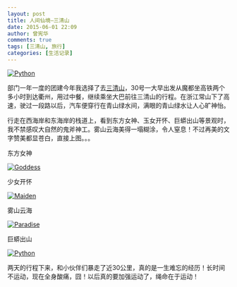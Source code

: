 ```yaml
---
layout: post
title: 人间仙境—三清山
date: 2015-06-01 22:09
author: 曾宪华
comments: true
tags: [三清山, 旅行]
categories: [生活记录]
---
```

<p><a href="http://www.xianhuazeng.com/cn/wp-content/uploads/2015/06/Painting.jpg"><img class="aligncenter size-full" src="http://www.xianhuazeng.com/cn/wp-content/uploads/2015/06/Painting.jpg" alt="Python" /></a></p>
<p>部门一年一度的团建今年我选择了去<span style="text-decoration: none;"><a href="http://sqs.sqs.gov.cn/" target="_blank">三清山</a></span>，30号一大早出发从魔都坐高铁两个多小时到达衢州，用过中餐，继续乘坐大巴前往三清山的行程。在浙江常山下了高速，驶过一段路以后，汽车便穿行在青山绿水间，满眼的青山绿水让人心旷神怡。</p>
<p>行走在西海岸和东海岸的栈道上，看到东方女神、玉女开怀、巨蟒出山等景观时，我不禁感叹大自然的鬼斧神工。雾山云海美得一塌糊涂，令人窒息！不过再美的文字赞美都显苍白，直接上图。。。</p>
<p>东方女神</p>
<p><a href="http://www.xianhuazeng.com/cn/wp-content/uploads/2015/06/Goddess.jpg"><img class="aligncenter size-full" src="http://www.xianhuazeng.com/cn/wp-content/uploads/2015/06/Goddess.jpg" alt="Goddess" /></a></p>
<p>少女开怀</p>
<p><a href="http://www.xianhuazeng.com/cn/wp-content/uploads/2015/06/Maiden.jpg"><img class="aligncenter size-full" src="http://www.xianhuazeng.com/cn/wp-content/uploads/2015/06/Maiden.jpg" alt="Maiden" /></a></p>
<p>雾山云海</p>
<p><a href="http://www.xianhuazeng.com/cn/wp-content/uploads/2015/06/Paradise.jpg"><img class="aligncenter size-full" src="http://www.xianhuazeng.com/cn/wp-content/uploads/2015/06/Paradise.jpg" alt="Paradise" /></a></p>
<p>巨蟒出山</p>
<p><a href="http://www.xianhuazeng.com/cn/wp-content/uploads/2015/06/Python.jpg"><img class="aligncenter size-full" src="http://www.xianhuazeng.com/cn/wp-content/uploads/2015/06/Python.jpg" alt="Python" /></a></p>
<p>两天的行程下来，和小伙伴们暴走了近30公里，真的是一生难忘的经历！长时间不运动，现在全身酸痛，囧！以后真的要加强运动了，绳命在于运动！</p>